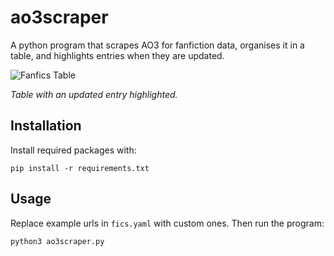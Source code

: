 # ao3scraper
A python program that scrapes AO3 for fanfiction data, organises it in a table, and highlights entries when they are updated.

![Fanfics Table](https://i.ibb.co/bzK7zJQ/Screen-Shot-2022-02-17-at-7-18-47-AM.png)

*Table with an updated entry highlighted.*

## Installation
Install required packages with:

    pip install -r requirements.txt

## Usage
Replace example urls in `fics.yaml` with custom ones.
Then run the program:

    python3 ao3scraper.py
